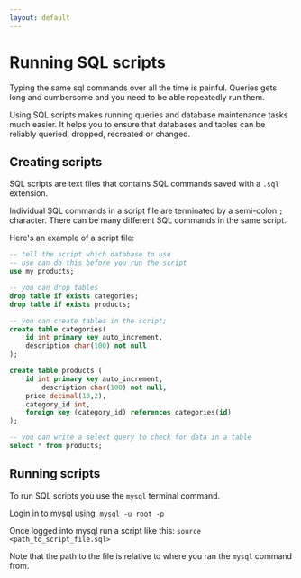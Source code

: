 ```yaml
---
layout: default
---
```


# Running SQL scripts

Typing the same sql commands over all the time is painful. Queries gets long and cumbersome and you need to be able repeatedly run them.

Using SQL scripts makes running queries and database maintenance tasks much easier. It helps you to ensure that databases and tables can be reliably queried, dropped, recreated or changed.

## Creating scripts

SQL scripts are text files that contains SQL commands saved with a `.sql` extension.

Individual SQL commands in a script file are terminated by a semi-colon `;` character. There can be many different SQL commands in the same script.

Here's an example of a script file:

```sql
-- tell the script which database to use
-- use can do this before you run the script
use my_products;

-- you can drop tables
drop table if exists categories;
drop table if exists products;

-- you can create tables in the script;
create table categories(
    id int primary key auto_increment,
    description char(100) not null
);

create table products (
    id int primary key auto_increment,
        description char(100) not null,
    price decimal(10,2),
    category_id int,
    foreign key (category_id) references categories(id)
);

-- you can write a select query to check for data in a table
select * from products;

```

## Running scripts

To run SQL scripts you use the `mysql` terminal command.

Login in to mysql using, `mysql -u root -p`

Once logged into mysql run a script like this:
`source <path_to_script_file.sql>`

Note that the path to the file is relative to where you ran the `mysql` command from.
